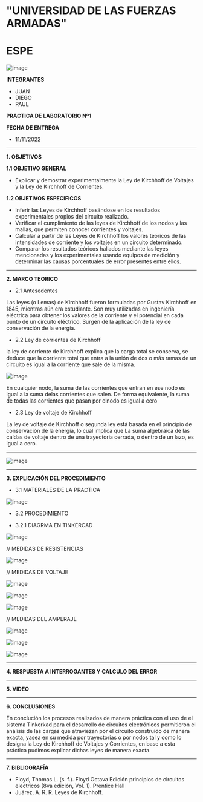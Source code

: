 # "UNIVERSIDAD DE LAS FUERZAS ARMADAS"
# ESPE

![image](https://user-images.githubusercontent.com/116772918/200762591-a164d8db-c02e-4269-8bb4-0bc4c810d79f.png)

**INTEGRANTES**
* JUAN 
* DIEGO
* PAUL


**PRACTICA DE LABORATORIO Nº1**

**FECHA DE ENTREGA**
* 11/11/2022
--------------------------------------------------------------------------------------------------------------------------------------------------------------------------------------

**1. OBJETIVOS**

**1.1  OBJETIVO GENERAL**

* Explicar y demostrar experimentalmente la Ley de Kirchhoff de Voltajes y la Ley de Kirchhoff de Corrientes.

**1.2  OBJETIVOS ESPECIFICOS**

* Inferir las Leyes de Kirchhoff basándose en los resultados experimentales propios del circuito realizado. 
* Verificar el cumplimiento de las leyes de Kirchhoff de los nodos y las mallas, que permiten conocer corrientes y voltajes.
* Calcular a partir de las Leyes de Kirchhoff los valores teóricos de las intensidades de corriente y los voltajes en un circuito determinado.
* Comparar los resultados teóricos hallados mediante las leyes mencionadas y los experimentales usando equipos de medición y determinar las causas porcentuales de error presentes entre ellos. 

--------------------------------------------------------------------------------------------------------------------------------------------------------------------------------------
**2. MARCO TEORICO**

* 2.1 Antesedentes

Las leyes (o Lemas) de Kirchhoff fueron formuladas por Gustav Kirchhoff en 1845, mientras aún era estudiante. Son muy utilizadas en ingeniería eléctrica para obtener los valores de la corriente y el potencial en cada punto de un circuito eléctrico. Surgen de la aplicación de la ley de conservación de la energía.

* 2.2 Ley de corrientes de Kirchhoff

la ley de corriente de Kirchhoff explica que la carga total se conserva, se deduce que la corriente total que entra a la unión de dos o más ramas de un circuito es igual a la corriente que sale de la misma.

![image](https://user-images.githubusercontent.com/116772918/200897862-25d18d7c-8a4c-4fd5-93d9-02a36dd58912.png)


En cualquier nodo, la suma de las corrientes que entran en ese nodo es igual a la suma delas corrientes que salen. De forma equivalente, la suma de todas las corrientes que pasan por elnodo es igual a cero

* 2.3 Ley de voltaje de Kirchhoff

La ley de voltaje de Kirchhoff o segunda ley está basada en el principio de conservación de la energía, lo cual implica que La suma algebraica de las caídas de voltaje dentro de una trayectoria cerrada, o dentro de un lazo, es igual a cero.

-------------------------------------------------------------------------------------------------------------------------------------------------------------------------------------


![image](https://user-images.githubusercontent.com/93800511/141481824-87634f6c-dcb1-4cf7-aefd-0b747d6e9fa6.png)







--------------------------------------------------------------------------------------------------------------------------------------------------------------------------------------
**3. EXPLICACIÓN DEL PROCEDIMIENTO**

* 3.1 MATERIALES DE LA PRACTICA

![image](https://user-images.githubusercontent.com/116772918/201215190-89cd44b5-edd6-4d3a-90df-6818f95472ce.png)

* 3.2 PROCEDIMIENTO

* 3.2.1 DIAGRMA EN TINKERCAD

![image](https://user-images.githubusercontent.com/116772918/201216346-c1b8ec56-0ac9-422a-86fd-7c00cff980f8.png)

// MEDIDAS DE RESISTENCIAS 

![image](https://user-images.githubusercontent.com/116772918/201217657-672682f3-907e-4c6d-80b2-909a9fd2db84.png)

// MEDIDAS DE VOLTAJE 

![image](https://user-images.githubusercontent.com/116772918/201218230-41626c40-0b02-4547-b427-ca6ce35fbd77.png)

![image](https://user-images.githubusercontent.com/116772918/201218265-f69df9f7-c5b5-4448-8d8f-7e11261b64ac.png)

![image](https://user-images.githubusercontent.com/116772918/201218358-682b689e-c569-40f6-ae95-415f9dfe719d.png)


// MEDIDAS DEL AMPERAJE 

![image](https://user-images.githubusercontent.com/116772918/201218609-a4f055a7-d098-4082-8787-563f942c0220.png)

![image](https://user-images.githubusercontent.com/116772918/201218653-c5c6d515-3b90-4c78-a24b-80f33baf98aa.png)

![image](https://user-images.githubusercontent.com/116772918/201218892-8140c610-234a-43a9-ac3c-5187a551315b.png)




--------------------------------------------------------------------------------------------------------------------------------------------------------------------------------------
**4. RESPUESTA A INTERROGANTES Y CALCULO DEL ERROR**



--------------------------------------------------------------------------------------------------------------------------------------------------------------------------------------

**5. VIDEO**

--------------------------------------------------------------------------------------------------------------------------------------------------------------------------------------

**6. CONCLUSIONES**

En conclución los procesos realizados de manera práctica con el uso de el sistema Tinkerkad para el desarrollo de circuitos electrónicos permitieron el análisis de las
cargas que atraviezan por el circuito construido de manera exacta, yasea en su medida por trayectorias o por nodos tal y como lo designa la Ley de Kirchhoff de
Voltajes y Corrientes, en base a esta práctica pudimos explicar dichas leyes de manera exacta.


--------------------------------------------------------------------------------------------------------------------------------------------------------------------------------------

**7. BIBLIOGRAFÍA**
* Floyd, Thomas.L. (s. f.). Floyd Octava Edición principios de circuitos electricos (8va edición, Vol. 1). Prentice Hall
* Juárez, A. R. R. Leyes de Kirchhoff.

